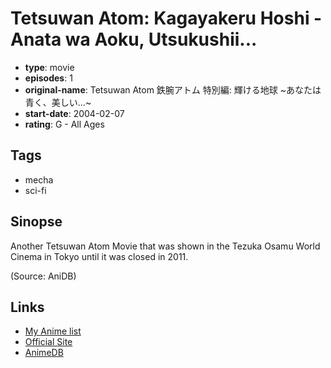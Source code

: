 # Tetsuwan Atom: Kagayakeru Hoshi - Anata wa Aoku, Utsukushii...

-   **type**: movie
-   **episodes**: 1
-   **original-name**: Tetsuwan Atom 鉄腕アトム 特別編: 輝ける地球 ~あなたは青く、美しい...~
-   **start-date**: 2004-02-07
-   **rating**: G - All Ages

## Tags

-   mecha
-   sci-fi

## Sinopse

Another Tetsuwan Atom Movie that was shown in the Tezuka Osamu World Cinema in Tokyo until it was closed in 2011.

(Source: AniDB)

## Links

-   [My Anime list](https://myanimelist.net/anime/17963/Tetsuwan_Atom__Kagayakeru_Hoshi_-_Anata_wa_Aoku_Utsukushii)
-   [Official Site](http://www.tezukaosamu.net/jp/anime/128.html)
-   [AnimeDB](http://anidb.info/perl-bin/animedb.pl?show=anime&aid=9450)
